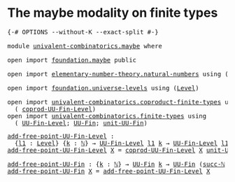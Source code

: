 # The maybe modality on finite types

<pre class="Agda"><a id="47" class="Symbol">{-#</a> <a id="51" class="Keyword">OPTIONS</a> <a id="59" class="Pragma">--without-K</a> <a id="71" class="Pragma">--exact-split</a> <a id="85" class="Symbol">#-}</a>

<a id="90" class="Keyword">module</a> <a id="97" href="univalent-combinatorics.maybe.html" class="Module">univalent-combinatorics.maybe</a> <a id="127" class="Keyword">where</a>

<a id="134" class="Keyword">open</a> <a id="139" class="Keyword">import</a> <a id="146" href="foundation.maybe.html" class="Module">foundation.maybe</a> <a id="163" class="Keyword">public</a>

<a id="171" class="Keyword">open</a> <a id="176" class="Keyword">import</a> <a id="183" href="elementary-number-theory.natural-numbers.html" class="Module">elementary-number-theory.natural-numbers</a> <a id="224" class="Keyword">using</a> <a id="230" class="Symbol">(</a><a id="231" href="elementary-number-theory.natural-numbers.html#1438" class="Datatype">ℕ</a><a id="232" class="Symbol">;</a> <a id="234" href="elementary-number-theory.natural-numbers.html#1459" class="InductiveConstructor">zero-ℕ</a><a id="240" class="Symbol">;</a> <a id="242" href="elementary-number-theory.natural-numbers.html#1472" class="InductiveConstructor">succ-ℕ</a><a id="248" class="Symbol">)</a>

<a id="251" class="Keyword">open</a> <a id="256" class="Keyword">import</a> <a id="263" href="foundation.universe-levels.html" class="Module">foundation.universe-levels</a> <a id="290" class="Keyword">using</a> <a id="296" class="Symbol">(</a><a id="297" href="Agda.Primitive.html#597" class="Postulate">Level</a><a id="302" class="Symbol">)</a>

<a id="305" class="Keyword">open</a> <a id="310" class="Keyword">import</a> <a id="317" href="univalent-combinatorics.coproduct-finite-types.html" class="Module">univalent-combinatorics.coproduct-finite-types</a> <a id="364" class="Keyword">using</a>
  <a id="372" class="Symbol">(</a> <a id="374" href="univalent-combinatorics.coproduct-finite-types.html#2561" class="Function">coprod-UU-Fin-Level</a><a id="393" class="Symbol">)</a>
<a id="395" class="Keyword">open</a> <a id="400" class="Keyword">import</a> <a id="407" href="univalent-combinatorics.finite-types.html" class="Module">univalent-combinatorics.finite-types</a> <a id="444" class="Keyword">using</a>
  <a id="452" class="Symbol">(</a> <a id="454" href="univalent-combinatorics.finite-types.html#4468" class="Function">UU-Fin-Level</a><a id="466" class="Symbol">;</a> <a id="468" href="univalent-combinatorics.finite-types.html#4826" class="Function">UU-Fin</a><a id="474" class="Symbol">;</a> <a id="476" href="univalent-combinatorics.finite-types.html#5532" class="Function">unit-UU-Fin</a><a id="487" class="Symbol">)</a>
</pre>
<pre class="Agda"><a id="add-free-point-UU-Fin-Level"></a><a id="502" href="univalent-combinatorics.maybe.html#502" class="Function">add-free-point-UU-Fin-Level</a> <a id="530" class="Symbol">:</a>
  <a id="534" class="Symbol">{</a><a id="535" href="univalent-combinatorics.maybe.html#535" class="Bound">l1</a> <a id="538" class="Symbol">:</a> <a id="540" href="Agda.Primitive.html#597" class="Postulate">Level</a><a id="545" class="Symbol">}</a> <a id="547" class="Symbol">{</a><a id="548" href="univalent-combinatorics.maybe.html#548" class="Bound">k</a> <a id="550" class="Symbol">:</a> <a id="552" href="elementary-number-theory.natural-numbers.html#1438" class="Datatype">ℕ</a><a id="553" class="Symbol">}</a> <a id="555" class="Symbol">→</a> <a id="557" href="univalent-combinatorics.finite-types.html#4468" class="Function">UU-Fin-Level</a> <a id="570" href="univalent-combinatorics.maybe.html#535" class="Bound">l1</a> <a id="573" href="univalent-combinatorics.maybe.html#548" class="Bound">k</a> <a id="575" class="Symbol">→</a> <a id="577" href="univalent-combinatorics.finite-types.html#4468" class="Function">UU-Fin-Level</a> <a id="590" href="univalent-combinatorics.maybe.html#535" class="Bound">l1</a> <a id="593" class="Symbol">(</a><a id="594" href="elementary-number-theory.natural-numbers.html#1472" class="InductiveConstructor">succ-ℕ</a> <a id="601" href="univalent-combinatorics.maybe.html#548" class="Bound">k</a><a id="602" class="Symbol">)</a>
<a id="604" href="univalent-combinatorics.maybe.html#502" class="Function">add-free-point-UU-Fin-Level</a> <a id="632" href="univalent-combinatorics.maybe.html#632" class="Bound">X</a> <a id="634" class="Symbol">=</a> <a id="636" href="univalent-combinatorics.coproduct-finite-types.html#2561" class="Function">coprod-UU-Fin-Level</a> <a id="656" href="univalent-combinatorics.maybe.html#632" class="Bound">X</a> <a id="658" href="univalent-combinatorics.finite-types.html#5532" class="Function">unit-UU-Fin</a>

<a id="add-free-point-UU-Fin"></a><a id="671" href="univalent-combinatorics.maybe.html#671" class="Function">add-free-point-UU-Fin</a> <a id="693" class="Symbol">:</a> <a id="695" class="Symbol">{</a><a id="696" href="univalent-combinatorics.maybe.html#696" class="Bound">k</a> <a id="698" class="Symbol">:</a> <a id="700" href="elementary-number-theory.natural-numbers.html#1438" class="Datatype">ℕ</a><a id="701" class="Symbol">}</a> <a id="703" class="Symbol">→</a> <a id="705" href="univalent-combinatorics.finite-types.html#4826" class="Function">UU-Fin</a> <a id="712" href="univalent-combinatorics.maybe.html#696" class="Bound">k</a> <a id="714" class="Symbol">→</a> <a id="716" href="univalent-combinatorics.finite-types.html#4826" class="Function">UU-Fin</a> <a id="723" class="Symbol">(</a><a id="724" href="elementary-number-theory.natural-numbers.html#1472" class="InductiveConstructor">succ-ℕ</a> <a id="731" href="univalent-combinatorics.maybe.html#696" class="Bound">k</a><a id="732" class="Symbol">)</a>
<a id="734" href="univalent-combinatorics.maybe.html#671" class="Function">add-free-point-UU-Fin</a> <a id="756" href="univalent-combinatorics.maybe.html#756" class="Bound">X</a> <a id="758" class="Symbol">=</a> <a id="760" href="univalent-combinatorics.maybe.html#502" class="Function">add-free-point-UU-Fin-Level</a> <a id="788" href="univalent-combinatorics.maybe.html#756" class="Bound">X</a>
</pre>